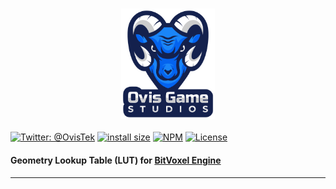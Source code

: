 <h3 align="center">
  <img src="graphics/icon.png?raw=true" alt="OvisTek Logo" width="150">
</h3>

[![Twitter: @OvisTek](https://img.shields.io/badge/contact-OvisTek-blue.svg?style=flat)](https://twitter.com/OvisTek)
[![install size](https://packagephobia.com/badge?p=@ovistek/bvx-glut)](https://packagephobia.com/result?p=@ovistek/bvx-glut)
[![NPM](https://img.shields.io/npm/v/@ovistek/bvx-glut)](https://www.npmjs.com/package/@ovistek/bvx-glut)
[![License](https://img.shields.io/badge/license-MIT-orange.svg?style=flat)](LICENSE)

#### **Geometry Lookup Table (LUT) for [BitVoxel Engine](https://github.com/OvisTek/bvx.ts)**

* * *
